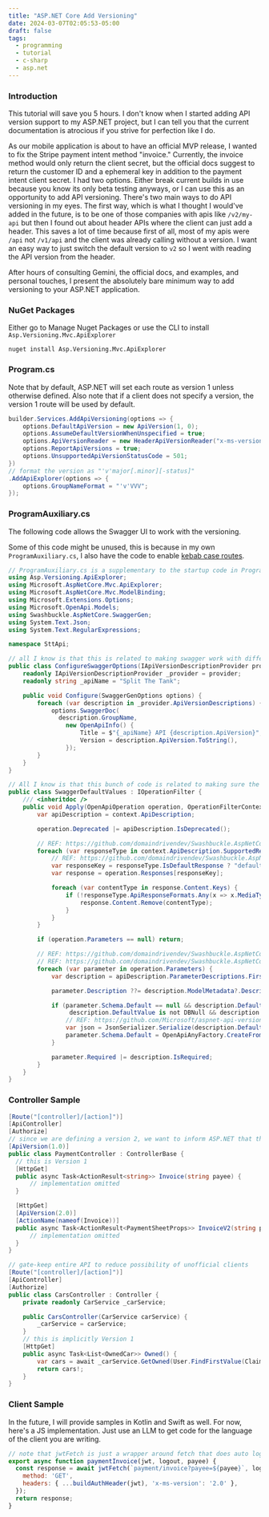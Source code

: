```yaml
---
title: "ASP.NET Core Add Versioning"
date: 2024-03-07T02:05:53-05:00
draft: false
tags:
  - programming
  - tutorial
  - c-sharp
  - asp.net
---
```


### Introduction

This tutorial will save you 5 hours. I don't know when I started adding API version support to my ASP.NET project, but I can tell you that the current documentation is atrocious if you strive for perfection like I do.

As our mobile application is about to have an official MVP release, I wanted to fix the Stripe payment intent method "invoice." Currently, the invoice method would only return the client secret, but the official docs suggest to return the customer ID and a ephemeral key in addition to the payment intent client secret. I had two options. Either break current builds in use because you know its only beta testing anyways, or I can use this as an opportunity to add API versioning. There's two main ways to do API versioning in my eyes. The first way, which is what I thought I would've added in the future, is to be one of those companies with apis like `/v2/my-api` but then I found out about header APIs where the client can just add a header. This saves a lot of time because first of all, most of my apis were `/api` not `/v1/api` and the client was already calling without a version. I want an easy way to just switch the default version to `v2` so I went with reading the API version from the header.

After hours of consulting Gemini, the official docs, and examples, and personal touches, I present the absolutely bare minimum way to add versioning to your ASP.NET application.

### NuGet Packages

Either go to Manage Nuget Packages or use the CLI to install `Asp.Versioning.Mvc.ApiExplorer`

`nuget install Asp.Versioning.Mvc.ApiExplorer`

### Program.cs

Note that by default, ASP.NET will set each route as version 1 unless otherwise defined. Also note that if a client does not specify a version, the version 1 route will be used by default.

```cs
builder.Services.AddApiVersioning(options => {
    options.DefaultApiVersion = new ApiVersion(1, 0);
    options.AssumeDefaultVersionWhenUnspecified = true;
    options.ApiVersionReader = new HeaderApiVersionReader("x-ms-version");
    options.ReportApiVersions = true;
    options.UnsupportedApiVersionStatusCode = 501;
})
// format the version as "'v'major[.minor][-status]"
.AddApiExplorer(options => {
    options.GroupNameFormat = "'v'VVV";
});
```

### ProgramAuxiliary.cs

The following code allows the Swagger UI to work with the versioning.

Some of this code might be unused, this is because in my own `ProgramAuxiliary.cs`, I also have the code to enable [kebab case routes](/posts/aspnet-kebab-case-routes/).

```cs
// ProgramAuxiliary.cs is a supplementary to the startup code in Program.cs where this file contains some boilerplate to provide abstraction
using Asp.Versioning.ApiExplorer;
using Microsoft.AspNetCore.Mvc.ApiExplorer;
using Microsoft.AspNetCore.Mvc.ModelBinding;
using Microsoft.Extensions.Options;
using Microsoft.OpenApi.Models;
using Swashbuckle.AspNetCore.SwaggerGen;
using System.Text.Json;
using System.Text.RegularExpressions;

namespace SttApi;

// all I know is that this is related to making swagger work with different versions of the API
public class ConfigureSwaggerOptions(IApiVersionDescriptionProvider provider) : IConfigureOptions<SwaggerGenOptions> {
    readonly IApiVersionDescriptionProvider _provider = provider;
    readonly string _apiName = "Split The Tank";

    public void Configure(SwaggerGenOptions options) {
        foreach (var description in _provider.ApiVersionDescriptions) {
            options.SwaggerDoc(
              description.GroupName,
                new OpenApiInfo() {
                    Title = $"{_apiName} API {description.ApiVersion}",
                    Version = description.ApiVersion.ToString(),
                });
        }
    }
}

// All I know is that this bunch of code is related to making sure the API version is set in the header by default
public class SwaggerDefaultValues : IOperationFilter {
    /// <inheritdoc />
    public void Apply(OpenApiOperation operation, OperationFilterContext context) {
        var apiDescription = context.ApiDescription;

        operation.Deprecated |= apiDescription.IsDeprecated();

        // REF: https://github.com/domaindrivendev/Swashbuckle.AspNetCore/issues/1752#issue-663991077
        foreach (var responseType in context.ApiDescription.SupportedResponseTypes) {
            // REF: https://github.com/domaindrivendev/Swashbuckle.AspNetCore/blob/b7cf75e7905050305b115dd96640ddd6e74c7ac9/src/Swashbuckle.AspNetCore.SwaggerGen/SwaggerGenerator/SwaggerGenerator.cs#L383-L387
            var responseKey = responseType.IsDefaultResponse ? "default" : responseType.StatusCode.ToString();
            var response = operation.Responses[responseKey];

            foreach (var contentType in response.Content.Keys) {
                if (!responseType.ApiResponseFormats.Any(x => x.MediaType == contentType)) {
                    response.Content.Remove(contentType);
                }
            }
        }

        if (operation.Parameters == null) return;

        // REF: https://github.com/domaindrivendev/Swashbuckle.AspNetCore/issues/412
        // REF: https://github.com/domaindrivendev/Swashbuckle.AspNetCore/pull/413
        foreach (var parameter in operation.Parameters) {
            var description = apiDescription.ParameterDescriptions.First(p => p.Name == parameter.Name);

            parameter.Description ??= description.ModelMetadata?.Description;

            if (parameter.Schema.Default == null && description.DefaultValue != null &&
                 description.DefaultValue is not DBNull && description.ModelMetadata is ModelMetadata modelMetadata) {
                // REF: https://github.com/Microsoft/aspnet-api-versioning/issues/429#issuecomment-605402330
                var json = JsonSerializer.Serialize(description.DefaultValue, modelMetadata.ModelType);
                parameter.Schema.Default = OpenApiAnyFactory.CreateFromJson(json);
            }

            parameter.Required |= description.IsRequired;
        }
    }
}
```

### Controller Sample

```cs
[Route("[controller]/[action]")]
[ApiController]
[Authorize]
// since we are defining a version 2, we want to inform ASP.NET that the other routes are version 1, you can experiment without this at first just to see the result
[ApiVersion(1.0)]
public class PaymentController : ControllerBase {
  // this is Version 1
  [HttpGet]
  public async Task<ActionResult<string>> Invoice(string payee) {
      // implementation omitted
  }

  [HttpGet]
  [ApiVersion(2.0)]
  [ActionName(nameof(Invoice))]
  public async Task<ActionResult<PaymentSheetProps>> InvoiceV2(string payee) {
      // implementation omitted
  }
}
```

```cs
// gate-keep entire API to reduce possibility of unofficial clients
[Route("[controller]/[action]")]
[ApiController]
[Authorize]
public class CarsController : Controller {
    private readonly CarService _carService;

    public CarsController(CarService carService) {
        _carService = carService;
    }
    // this is implicitly Version 1
    [HttpGet]
    public async Task<List<OwnedCar>> Owned() {
        var cars = await _carService.GetOwned(User.FindFirstValue(ClaimTypes.Email)!);
        return cars!;
    }
}
```

### Client Sample

In the future, I will provide samples in Kotlin and Swift as well. For now, here's a JS implementation. Just use an LLM to get code for the language of the client you are writing.

```js
// note that jwtFetch is just a wrapper around fetch that does auto logging out and .json() conversion when application
export async function paymentInvoice(jwt, logout, payee) {
  const response = await jwtFetch(`payment/invoice?payee=${payee}`, logout, {
    method: 'GET',
    headers: { ...buildAuthHeader(jwt), 'x-ms-version': '2.0' },
  });
  return response;
}
```
